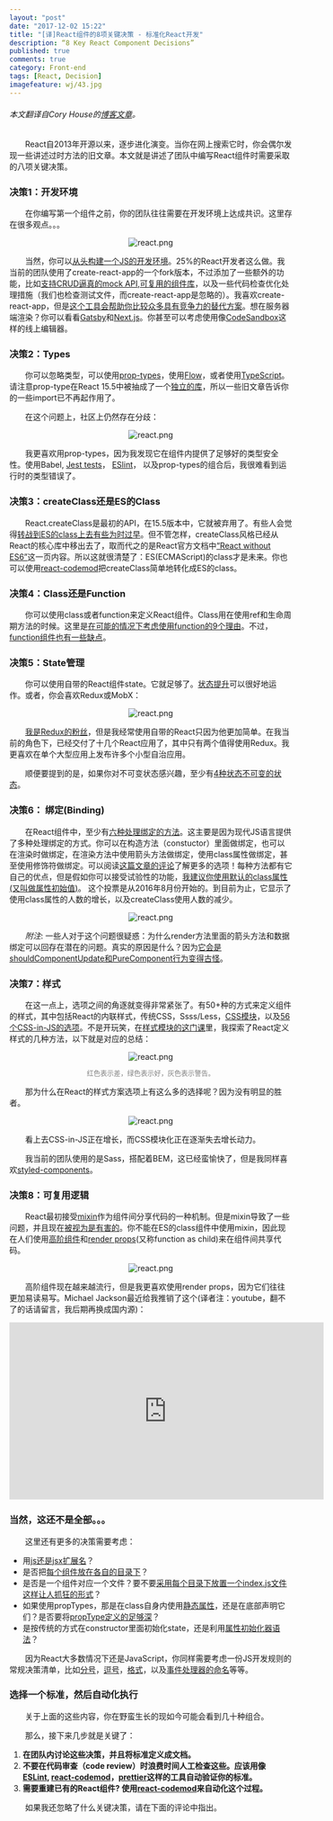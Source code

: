 ```yaml
---
layout: "post"
date: "2017-12-02 15:22"
title: "[译]React组件的8项关键决策 - 标准化React开发"
description: “8 Key React Component Decisions”
published: true
comments: true
category: Front-end
tags: [React, Decision]
imagefeature: wj/43.jpg
---
```

###### 本文翻译自Cory House的[博客文章](https://medium.freecodecamp.org/8-key-react-component-decisions-cc965db11594)。

&emsp;&emsp;React自2013年开源以来，逐步进化演变。当你在网上搜索它时，你会偶尔发现一些讲述过时方法的旧文章。本文就是讲述了团队中编写React组件时需要采取的八项关键决策。

<!--more-->

### 决策1：开发环境

&emsp;&emsp;在你编写第一个组件之前，你的团队往往需要在开发环境上达成共识。这里存在很多观点。。。

<center><img class="center" src="{{ site.url }}/images/2017/react-1.png" alt="react.png"></center>

&emsp;&emsp;当然，你可以[从头构建一个JS的开发环境](https://www.pluralsight.com/courses/javascript-development-environment)。25%的React开发者这么做。我当前的团队使用了create-react-app的一个fork版本，不过添加了一些额外的功能，比如[支持CRUD逼真的mock API](https://medium.freecodecamp.org/rapid-development-via-mock-apis-e559087be066),[可复用的组件库](https://www.pluralsight.com/courses/react-creating-reusable-components)，以及一些代码检查优化处理措施（我们也检查测试文件，而create-react-app是忽略的）。我喜欢create-react-app，但是[这个工具会帮助你比较众多具有竞争力的替代方案](https://www.andrewhfarmer.com/starter-project/)。想在服务器端渲染？你可以看看[Gatsby](http://gatsbyjs.org)和[Next.js](https://github.com/zeit/next.js/)。你甚至可以考虑使用像[CodeSandbox](https://codesandbox.io)这样的线上编辑器。

### 决策2：Types

&emsp;&emsp;你可以忽略类型，可以使用[prop-types](https://reactjs.org/docs/typechecking-with-proptypes.html)，使用[Flow](https://flow.org)，或者使用[TypeScript](https://www.typescriptlang.org)。请注意prop-type在React 15.5中被抽成了一个[独立的库](https://www.npmjs.com/package/prop-types)，所以一些旧文章告诉你的一些import已不再起作用了。

&emsp;&emsp;在这个问题上，社区上仍然存在分歧：

<center><img class="center" src="{{ site.url }}/images/2017/react-2.png" alt="react.png"></center>

&emsp;&emsp;我更喜欢用prop-types，因为我发现它在组件内提供了足够好的类型安全性。使用Babel, [Jest tests](https://facebook.github.io/jest/)， [ESlint](http://www.eslint.org)， 以及prop-types的组合后，我很难看到运行时的类型错误了。

### 决策3：createClass还是ES的Class

&emsp;&emsp;React.createClass是最初的API，在15.5版本中，它就被弃用了。有些人会觉得[转战到ES的class上去有些为时过早](https://medium.com/dailyjs/we-jumped-the-gun-moving-react-components-to-es2015-class-syntax-2b2bb6f35cb3)。但不管怎样，createClass风格已经从React的核心库中移出去了，取而代之的是React官方文档中[“React without ES6”](https://reactjs.org/docs/react-without-es6.html)这一页内容。所以这就很清楚了：ES(ECMAScript)的class才是未来。你也可以使用[react-codemod](https://github.com/reactjs/react-codemod)把createClass简单地转化成ES的class。

### 决策4：Class还是Function

&emsp;&emsp;你可以使用class或者function来定义React组件。Class用在使用ref和生命周期方法的时候。这里是[在可能的情况下考虑使用function的9个理由](https://hackernoon.com/react-stateless-functional-components-nine-wins-you-might-have-overlooked-997b0d933dbc)。不过，[function组件也有一些缺点](https://hackernoon.com/react-stateless-functional-components-nine-wins-you-might-have-overlooked-997b0d933dbc)。

### 决策5：State管理

&emsp;&emsp;你可以使用自带的React组件state。它就足够了。[状态提升](http://www.css88.com/react/docs/lifting-state-up.html)可以很好地运作。或者，你会喜欢Redux或MobX：

<center><img class="center" src="{{ site.url }}/images/2017/react-3.png" alt="react.png"></center>

&emsp;&emsp;[我是Redux的粉丝](https://www.pluralsight.com/courses/react-redux-react-router-es6)，但是我经常使用自带的React只因为他更加简单。在我当前的角色下，已经交付了十几个React应用了，其中只有两个值得使用Redux。我更喜欢在单个大型应用上发布许多个小型自治应用。

&emsp;&emsp;顺便要提到的是，如果你对不可变状态感兴趣，至少有[4种状态不可变的状态](https://medium.com/@housecor/handling-state-in-react-four-immutable-approaches-to-consider-d1f5c00249d5)。

### 决策6： 绑定(Binding)

&emsp;&emsp;在React组件中，至少有[六种处理绑定的方法](https://medium.freecodecamp.org/react-binding-patterns-5-approaches-for-handling-this-92c651b5af56)。这主要是因为现代JS语言提供了多种处理绑定的方式。你可以在构造方法（constuctor）里面做绑定，也可以在渲染时做绑定，在渲染方法中使用箭头方法做绑定，使用class属性做绑定，甚至使用修饰符做绑定。可以阅读[这篇文章的评论](https://medium.freecodecamp.org/react-binding-patterns-5-approaches-for-handling-this-92c651b5af56)了解更多的选项！每种方法都有它自己的优点，但是假如你可以接受试验性的功能，[我建议你使用默认的class属性(又叫做属性初始值)](https://medium.freecodecamp.org/react-binding-patterns-5-approaches-for-handling-this-92c651b5af56)。
这个投票是从2016年8月份开始的。到目前为止，它显示了使用class属性的人数的增长，以及createClass使用人数的减少。

<center><img class="center" src="{{ site.url }}/images/2017/react-4.png" alt="react.png"></center>

&emsp;&emsp;*附注*: 一些人对于这个问题很疑惑：为什么render方法里面的箭头方法和数据绑定可以回存在潜在的问题。真实的原因是什么？因为[它会是shouldComponentUpdate和PureComponent行为变得古怪](https://medium.freecodecamp.org/why-arrow-functions-and-bind-in-reacts-render-are-problematic-f1c08b060e36)。

### 决策7：样式

&emsp;&emsp;在这一点上，选项之间的角逐就变得非常紧张了。有50+种的方式来定义组件的样式，其中包括React的内联样式，传统CSS，Ssss/Less，[CSS模块](https://github.com/css-modules/css-modules)，以及[56个CSS-in-JS的选项](https://github.com/MicheleBertoli/css-in-js)。不是开玩笑，在[样式模块的这门课](https://www.pluralsight.com/courses/react-creating-reusable-components)里，我探索了React定义样式的几种方法，以下就是对应的总结：

<center><img class="center" src="{{ site.url }}/images/2017/react-5.png" alt="react.png" style="margin-bottom: 0;">
<p style="font-size: 12px; color: grey; text-align: center;">红色表示差，绿色表示好，灰色表示警告。</p></center>

&emsp;&emsp;那为什么在React的样式方案选项上有这么多的选择呢？因为没有明显的胜者。

<center><img class="center" src="{{ site.url }}/images/2017/react-6.png" alt="react.png"></center>

&emsp;&emsp;看上去CSS-in-JS正在增长，而CSS模块化正在逐渐失去增长动力。

&emsp;&emsp;我当前的团队使用的是Sass，搭配着BEM，这已经蛮愉快了，但是我同样喜欢[styled-components](https://www.styled-components.com)。

### 决策8：可复用逻辑

&emsp;&emsp;React最初接受[mixin](https://reactjs.org/docs/react-without-es6.html#mixins)作为组件间分享代码的一种机制。但是mixin导致了一些问题，并且现在[被视为是有害的](https://reactjs.org/blog/2016/07/13/mixins-considered-harmful.html)。你不能在ES的class组件中使用mixin，因此现在人们使用[高阶组件](https://reactjs.org/docs/higher-order-components.html)和[render props](https://cdb.reacttraining.com/use-a-render-prop-50de598f11ce)(又称function as child)来在组件间共享代码。

<center><img class="center" src="{{ site.url }}/images/2017/react-7.png" alt="react.png"></center>

&emsp;&emsp;高阶组件现在越来越流行，但是我更喜欢使用render props，因为它们往往更加易读易写。Michael Jackson最近给我推销了这个(译者注：youtube，翻不了的话请留言，我后期再换成国内源)：
<iframe width="560" height="315" src="https://www.youtube.com/embed/BcVAq3YFiuc" frameborder="0" allowfullscreen></iframe>


### 当然，这还不是全部。。。

&emsp;&emsp;这里还有更多的决策需要考虑：

- 用[js还是jsx扩展名](https://github.com/facebookincubator/create-react-app/issues/87#issuecomment-234627904)？
- 是否把[每个组件放在各自的目录下](https://medium.com/styled-components/component-folder-pattern-ee42df37ec68)？
- 是否是一个组件对应一个文件？要不要[采用每个目录下放置一个index.js文件这样让人抓狂的形式](https://hackernoon.com/the-100-correct-way-to-structure-a-react-app-or-why-theres-no-such-thing-3ede534ef1ed)？
- 如果使用propTypes，那是在class自身内使用[静态属性](https://michalzalecki.com/react-components-and-class-properties/#static-fields)，还是在底部声明它们？是否要将[propType定义的足够深](https://iamakulov.com/notes/deep-proptypes/?utm_content=buffer57abf&utm_medium=social&utm_source=twitter.com&utm_campaign=buffer)？
- 是按传统的方式在constructor里面初始化state，还是利用[属性初始化器语法](http://stackoverflow.com/questions/35662932/react-constructor-es6-vs-es7)？

&emsp;&emsp;因为React大多数情况下还是JavaScript，你同样需要考虑一份JS开发规则的常规决策清单，比如[分号](https://eslint.org/docs/rules/semi)，[逗号](https://eslint.org/docs/rules/comma-dangle)，[格式](https://github.com/prettier/prettier)，以及[事件处理器的命名](https://jaketrent.com/post/naming-event-handlers-react/)等等。


### 选择一个标准，然后自动化执行
&emsp;&emsp;关于上面的这些内容，你在野蛮生长的现如今可能会看到几十种组合。

&emsp;&emsp;那么，接下来几步就是关键了：

1. **在团队内讨论这些决策，并且将标准定义成文档。**
2. **不要在代码审查（code review）时浪费时间人工检查这些。应该用像[ESLint](https://eslint.org), [react-codemod](https://github.com/yannickcr/eslint-plugin-react)，[prettier](https://github.com/prettier/prettier)这样的工具自动验证你的标准。**
3. **需要重建已有的React组件? 使用[react-codemod](https://github.com/reactjs/react-codemod)来自动化这个过程。**

&emsp;&emsp;如果我还忽略了什么关键决策，请在下面的评论中指出。
